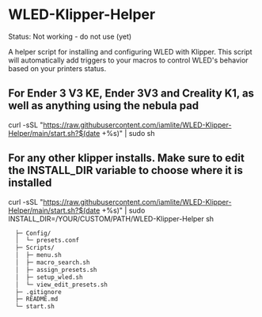 # WLED-Klipper-Helper

Status: Not working - do not use (yet)

A helper script for installing and configuring WLED with Klipper.
This script will automatically add triggers to your macros to control WLED's behavior based on your printers status.

## For Ender 3 V3 KE, Ender 3V3 and Creality K1, as well as anything using the nebula pad

curl -sSL "<https://raw.githubusercontent.com/iamlite/WLED-Klipper-Helper/main/start.sh?$(date> +%s)" | sudo sh

## For any other klipper installs. Make sure to edit the INSTALL_DIR variable to choose where it is installed

curl -sSL "<https://raw.githubusercontent.com/iamlite/WLED-Klipper-Helper/main/start.sh?$(date> +%s)" | sudo INSTALL_DIR=/YOUR/CUSTOM/PATH/WLED-Klipper-Helper sh

```bash
  ├─ Config/
  │  └─ presets.conf
  ├─ Scripts/
  │  ├─ menu.sh
  │  ├─ macro_search.sh
  │  ├─ assign_presets.sh
  │  ├─ setup_wled.sh
  │  └─ view_edit_presets.sh
  ├─ .gitignore
  ├─ README.md
  └─ start.sh
```
